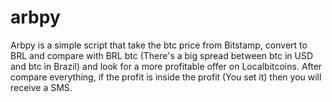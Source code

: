 # arbpy


Arbpy is a simple script that take the btc price from Bitstamp, convert to BRL and compare with BRL btc (There's a big spread between btc in USD and btc in Brazil) and look for a more profitable offer on Localbitcoins. After compare everything, if the profit is inside the profit (You set it) then you will receive a SMS. 
